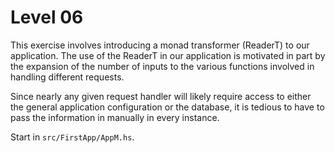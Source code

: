 # Level 06

This exercise involves introducing a monad transformer (ReaderT) to our
application. The use of the ReaderT in our application is motivated in part by
the expansion of the number of inputs to the various functions involved in
handling different requests.

Since nearly any given request handler will likely require access to either the
general application configuration or the database, it is tedious to have to pass
the information in manually in every instance.

Start in ``src/FirstApp/AppM.hs``.
